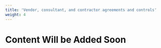 ```yaml
---
title: 'Vendor, consultant, and contractor agreements and controls'
weight: 4
---
```


# Content Will be Added Soon